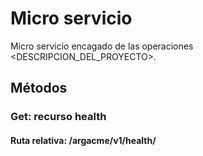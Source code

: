 # Micro servicio <NOMBRE SERVICIO>

Micro servicio encagado de las operaciones <DESCRIPCION_DEL_PROYECTO>.

## Métodos

### Get: recurso health

#### Ruta relativa: /argacme/v1/health/

